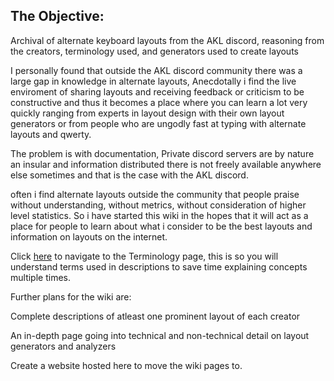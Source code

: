 
## The Objective:

Archival of alternate keyboard layouts from the AKL discord, reasoning from the creators, terminology used,
and generators used to create layouts

I personally found that outside the AKL discord community there was a large gap in knowledge in alternate layouts,
Anecdotally i find the live enviroment of sharing layouts and receiving feedback or criticism to be constructive
and thus it becomes a place where you can learn a lot very quickly ranging from experts in layout design with their own layout generators
or from people who are ungodly fast at typing with alternate layouts and qwerty.

The problem is with documentation, Private discord servers are by nature an insular and information distributed there is not
freely available anywhere else sometimes and that is the case with the AKL discord.

often i find alternate layouts outside the community that people praise without understanding, without metrics, without consideration
of higher level statistics. So i have started this wiki in the hopes that it will act as a place for people to learn about
what i consider to be the best layouts and information on layouts on the internet.

Click [here](https://github.com/GalileoBlues/Layout-Wiki/wiki/Terminology) to navigate to the Terminology page, this is so you will understand terms used in descriptions to save time explaining concepts multiple times.

Further plans for the wiki are:

Complete descriptions of atleast one prominent layout of each creator

An in-depth page going into technical and non-technical detail on layout generators and analyzers

Create a website hosted here to move the wiki pages to.


